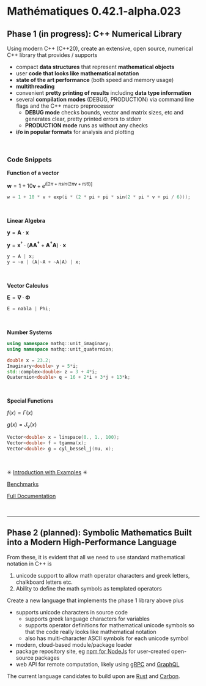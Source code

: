 

# Mathématiques 0.42.1-alpha.023


## Phase 1 (in progress): C++ Numerical Library
  
Using modern C++ (C++20), create an extensive, open source, numerical C++ library that provides / supports

* compact **data structures** that represent **mathematical objects** 
* user **code that looks like mathematical notation**
* **state of the art performance** (both speed and memory usage)
* **multithreading**
* convenient **pretty printing of results** including **data type information**
* several **compilation modes** (DEBUG, PRODUCTION) via command line flags and the C++ macro preprocessor
  + **DEBUG mode** checks bounds, vector and matrix sizes, etc and generates clear, pretty printed errors to stderr
  + **PRODUCTION mode** runs as without any checks
* **i/o in popular formats** for analysis and plotting

<br>


### Code Snippets

**Function of a vector**

$\mathbf{w} = 1 + 10 \mathbf{v} + e^{i  [   2 \pi   +   \pi sin(  2 \pi \mathbf{v} + \pi / 6  )   ] }$ 

```C++
w = 1 + 10 * v + exp(i * (2 * pi + pi * sin(2 * pi * v + pi / 6)));
```

<br>

**Linear Algebra**

$\mathbf{y} = \mathbf{A} \cdot \mathbf{x}$

$\mathbf{y} = \mathbf{x}^\dagger \cdot ( \mathbf{A} \mathbf{A^\dagger} + \mathbf{A^\dagger} \mathbf{A}) \cdot \mathbf{x}$

```C++
y = A | x;
y = ~x | (A|~A + ~A|A) | x;
```


<br>

**Vector Calculus**

$\mathbf{E} = \mathbf{\nabla} \cdot \mathbf{\Phi}$


```C++
E = nabla | Phi;
```

<br>

**Number Systems**

```C++
using namespace mathq::unit_imaginary;
using namespace mathq::unit_quaternion;

double x = 23.2;
Imaginary<double> y = 5*i;
std::complex<double> z = 3 + 4*i;
Quaternion<double> q = 16 + 2*i + 3*j + 13*k;
```


<br>

**Special Functions**

$f(x) = \Gamma(x)$ 

$g(x) = J_\nu(x)$ 

```C++
Vector<double> x = linspace(0., 1., 100);
Vector<double> f = tgamma(x);
Vector<double> g = cyl_bessel_j(nu, x);
```


<br>

✳ [Introduction with Examples](doc/intro/README.md) ✳ 

[Benchmarks](doc/benchmarks/README.md)

[Full Documentation](doc/README.md)

<br>

---------------------------------
## Phase 2 (planned): Symbolic Mathematics Built into a Modern High-Performance Language


From these, it is evident that all we need to use standard mathematical notation in C++ is
1. unicode support to allow math operator characters and greek letters, chalkboard letters etc.
2. Ability to define the math symbols as templated operators


Create a new language that implements the phase 1 library above plus
* supports unicode characters in source code 
  + supports greek language characters for variables
  + supports operator definitions for mathematical unicode symbols so that the code really looks like mathematical notation
  + also has multi-character ASCII symbols for each unicode symbol
* modern, cloud-based module/package loader
* package repository site, eg [npm for NodeJs](https://www.npmjs.com/) for user-created open-source packages
* web API for remote computation, likely using [gRPC](https://en.wikipedia.org/wiki/GRPC) and [GraphQL](https://en.wikipedia.org/wiki/GraphQL)

The current language candidates to build upon are [Rust](https://en.wikipedia.org/wiki/Rust_(programming_language)) and [Carbon](https://en.wikipedia.org/wiki/Carbon_(programming_language)).

